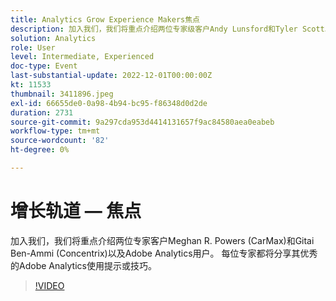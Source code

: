 ```yaml
---
title: Analytics Grow Experience Makers焦点
description: 加入我们，我们将重点介绍两位专家级客户Andy Lunsford和Tyler Scott以及Adobe Analytics用户。 每位专家都将分享其优秀的Adobe Analytics使用提示或技巧。 他们讲座后，有机会在现场提问。 你可不想错过这个。
solution: Analytics
role: User
level: Intermediate, Experienced
doc-type: Event
last-substantial-update: 2022-12-01T00:00:00Z
kt: 11533
thumbnail: 3411896.jpeg
exl-id: 66655de0-0a98-4b94-bc95-f86348d0d2de
duration: 2731
source-git-commit: 9a297cda953d4414131657f9ac84580aea0eabeb
workflow-type: tm+mt
source-wordcount: '82'
ht-degree: 0%

---
```


# 增长轨道 — 焦点

加入我们，我们将重点介绍两位专家客户Meghan R. Powers (CarMax)和Gitai Ben-Ammi (Concentrix)以及Adobe Analytics用户。 每位专家都将分享其优秀的Adobe Analytics使用提示或技巧。

>[!VIDEO](https://video.tv.adobe.com/v/3411896/?quality=12&learn=on)
